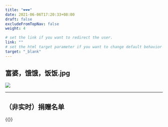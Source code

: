 ```yaml
---
title: "❤❤❤"
date: 2021-06-06T17:20:33+08:00
draft: false
excludeFromTopNav: false
weight: 4

# set the link if you want to redirect the user.
link: ""
# set the html target parameter if you want to change default behavior
target: "_blank"
---
```


## 富婆，饿饿，饭饭.jpg   

![](/res/page/donate/donate.png)

-----

## （非实时）捐赠名单

{{<donate-table>}}